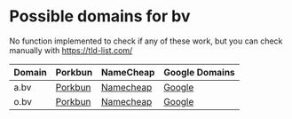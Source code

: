 # Possible domains for bv

No function implemented to check if any of these work, but you can check manually with https://tld-list.com/

| Domain | Porkbun | NameCheap | Google Domains |
|---|---|---|---|
| a.bv | [Porkbun](https://porkbun.com/checkout/search?prb=e814663da1&tlds=&idnLanguage=&search=search&q=a.bv) | [Namecheap](https://www.namecheap.com/domains/registration/results/?domain=a.bv) | [Google](https://domains.google.com/registrar/search?searchTerm=a.bv) |
| o.bv | [Porkbun](https://porkbun.com/checkout/search?prb=e814663da1&tlds=&idnLanguage=&search=search&q=o.bv) | [Namecheap](https://www.namecheap.com/domains/registration/results/?domain=o.bv) | [Google](https://domains.google.com/registrar/search?searchTerm=o.bv) |
